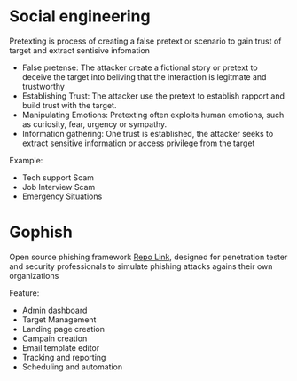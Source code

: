 # Social engineering

Pretexting is process of creating a false pretext or scenario to gain trust of target and extract sentisive infomation
- False pretense: The attacker create a fictional story or pretext to deceive the target into beliving that the interaction is legitmate and trustworthy
- Establishing Trust: The attacker use the pretext to establish rapport and build trust with the target.
- Manipulating Emotions: Pretexting often exploits human emotions, such as curiosity, fear, urgency or sympathy.
- Information gathering: One trust is established, the attacker seeks to extract sensitive information or access privilege from the target

Example:
- Tech support Scam
- Job Interview Scam
- Emergency Situations

# Gophish

Open source phishing framework [Repo Link](https://github.com/gophish/gophish), designed for penetration tester and security professionals to simulate phishing attacks agains their own organizations

Feature:
- Admin dashboard
- Target Management
- Landing page creation
- Campain creation
- Email template editor
- Tracking and reporting
- Scheduling and automation
